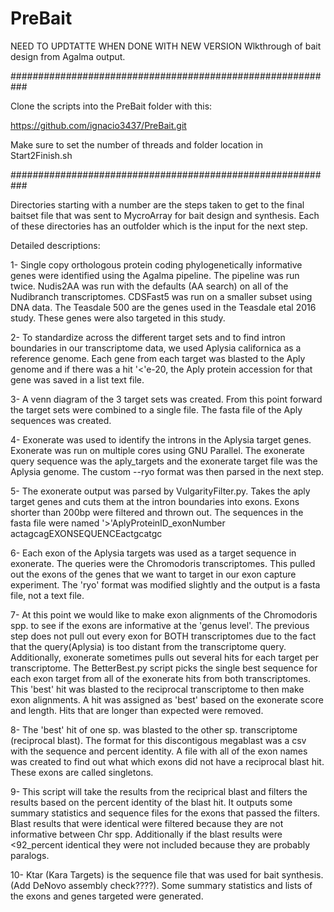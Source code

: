 # PreBait

NEED TO UPDTATTE WHEN DONE WITH NEW VERSION
Wlkthrough of bait design from Agalma output.

###########################################################

Clone the scripts into the PreBait folder with this:

https://github.com/ignacio3437/PreBait.git

Make sure to set the number of threads and folder location in Start2Finish.sh

###########################################################

Directories starting with a number are the steps taken to get to the final baitset file that was sent to MycroArray for bait design and synthesis. Each of these directories has an outfolder which is the input for the next step.

Detailed descriptions:

1- Single copy orthologous protein coding phylogenetically informative genes were identified using the Agalma pipeline. The pipeline was run twice. Nudis2AA was run with the defaults (AA search) on all of the Nudibranch transcriptomes. CDSFast5 was run on a smaller subset using DNA data. The Teasdale 500 are the genes used in the Teasdale etal 2016 study. These genes were also targeted in this study.

2- To standardize across the different target sets and to find intron boundaries in our transcriptome data, we used Aplysia californica as a reference genome. Each gene from each target was blasted to the Aply genome and if there was a hit '<'e-20, the Aply protein accession for that gene was saved in a list text file.

3- A venn diagram of the 3 target sets was created. From this point forward the target sets were combined to a single file. The fasta file of the Aply sequences was created.

4- Exonerate was used to identify the introns in the Aplysia target genes. Exonerate was run on multiple cores using GNU Parallel. The exonerate query sequence was the aply_targets and the exonerate target file was the Aplysia genome. The custom --ryo format was then parsed in the next step.

5- The exonerate output was parsed by VulgarityFilter.py. Takes the aply target genes and cuts them at the intron boundaries into exons. Exons shorter than 200bp were filtered and thrown out. The sequences in the fasta file were named
'>'AplyProteinID_exonNumber
actagcagEXONSEQUENCEactgcatgc

6- Each exon of the Aplysia targets was used as a target sequence in exonerate. The queries were the Chromodoris transcriptomes. This pulled out the exons of the genes that we want to target in our exon capture experiment. The 'ryo' format was modified slightly and the output is a fasta file, not a text file.

7- At this point we would like to make exon alignments of the Chromodoris spp. to see if the exons are informative at the 'genus level'. The previous step does not pull out every exon for BOTH transcriptomes due to the fact that the query(Aplysia) is too distant from the transcriptome query. Additionally, exonerate sometimes pulls out several hits for each target per transcriptome. The BetterBest.py script picks the single best sequence for each exon target from all of the exonerate hits from both transcriptomes. This 'best' hit was blasted to the reciprocal transcriptome to then make exon alignments. A hit was assigned as 'best' based on the exonerate score and length. Hits that are longer than expected were removed.

8- The 'best' hit of one sp. was blasted to the other sp. transcriptome (reciprocal blast). The format for this discontigous megablast was a csv with the sequence and percent identity. A file with all of the exon names was created to find out what which exons did not have a reciprocal blast hit. These exons are called singletons.

9- This script will take the results from the reciprical blast and filters the results based on the percent identity of the blast hit. It outputs some summary statistics and sequence files for the exons that passed the filters. Blast results that were identical were filtered because they are not informative between Chr spp. Additionally if the blast results were <92_percent identical they were not included because they are probably paralogs.

10- Ktar (Kara Targets) is the sequence file that was used for bait synthesis. (Add DeNovo assembly check????). Some summary statistics and lists of the exons and genes targeted were generated. 
